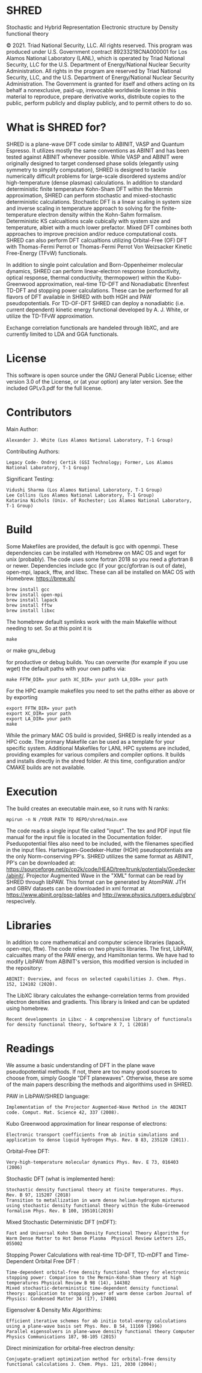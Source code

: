 # SHRED

Stochastic and Hybrid Representation Electronic structure by Density functional theory

© 2021. Triad National Security, LLC. All rights reserved.
This program was produced under U.S. Government contract 89233218CNA000001 for Los Alamos
National Laboratory (LANL), which is operated by Triad National Security, LLC for the U.S.
Department of Energy/National Nuclear Security Administration. All rights in the program are
reserved by Triad National Security, LLC, and the U.S. Department of Energy/National Nuclear
Security Administration. The Government is granted for itself and others acting on its behalf a
nonexclusive, paid-up, irrevocable worldwide license in this material to reproduce, prepare
derivative works, distribute copies to the public, perform publicly and display publicly, and to permit
others to do so.

# What is SHRED for?

SHRED is a plane-wave DFT code similar to ABINIT, VASP and Quantum Espresso. It utilizes mostly the same conventions as ABINIT and has been tested against ABINIT whenever possible. While VASP and ABINIT were originally designed to target condensed phase solids (elegantly using symmetry to simplify computation), SHRED is designed to tackle numerically difficult problems for large-scale disordered systems and/or high-temperature (dense plasmas) calculations. In addition to standard deterministic finite temperature Kohn-Sham DFT within the Mermin approximation, SHRED can perform stochastic and mixed-stochastic deterministic calculations. Stochastic DFT is a linear scaling in system size and inverse scaling in temperature approach to solving for the finite-temperature electron density within the Kohn-Sahm formalism. Deterministic KS calcualtions scale cubically with system size and temperature, albiet with a much lower prefactor. Mixed DFT combines both approaches to improve precision and/or reduce computational costs.  SHRED can also perform DFT calcualtions utilizing Orbital-Free (OF) DFT with Thomas-Fermi Perrot or Thomas-Fermi Perrot Von Weizsacker Kinetic Free-Energy (TFvW) functionals.

In addition to single point calculation and Born-Oppenheimer molecular dynamics, SHRED can perform linear-electron response (conductivity, optical response, thermal conductivity, thermopower) within the Kubo-Greenwood approximation, real-time TD-DFT and Nonadiabatic Ehrenfest TD-DFT and stopping power calculations. These can be performed for all flavors of DFT available in SHRED with both HGH and PAW pseudopotentials. For TD-OF-DFT SHRED can deploy a nonadiabtic (i.e. current dependent) kinetic energy functional developed by A. J. White, or utilize the TD-TFvW approximation.  

Exchange correlation functionals are handeled through libXC, and are currently limited to LDA and GGA functionals. 

# License
This software is open source under the GNU General Public License; either version 3.0 of the License, or (at your option) any later version. See the included GPLv3.pdf for the full license. 

# Contributors 
Main Author:

    Alexander J. White (Los Alamos National Laboratory, T-1 Group)

Contributing Authors:
    
    Legacy Code- Ondrej Certik (GSI Technology; Former, Los Alamos National Laboratory, T-1 Group)
    
Significant Testing: 

    Vidushi Sharma (Los Alamos National Laboratory, T-1 Group)
    Lee Collins (Los Alamos National Laboratory, T-1 Group)
    Katarina Nichols (Univ. of Rochester; Los Alamos National Laboratory, T-1 Group)


# Build
Some Makefiles are provided, the default is gcc with openmpi. 
These dependencies can be installed with Homebrew on MAC OS and  wget for unix (probably). The code uses some fortran 2018 so you need a gfortran 8 or newer.
Dependencies include gcc (if your gcc/gfortran is out of date), open-mpi, lapack, fftw, and libxc. These can all be installed on MAC OS with Homebrew. 
https://brew.sh/

    brew install gcc
    brew install open-mpi
    brew install lapack
    brew install fftw
    brew install libxc

The homebrew default symlinks work with the main Makefile without needing to set. So at this point it is

    make
or
    make gnu_debug

for productive or debug builds. You can overwrite (for example if you use wget) the default paths with your own paths via:

    make FFTW_DIR= your path XC_DIR= your path LA_DIR= your path

For the HPC example makefiles you need to set the paths either as above or by exporting

    export FFTW_DIR= your path 
    export XC_DIR= your path 
    export LA_DIR= your path
    make

While the primary MAC OS build is provided, SHRED is really intended as a HPC code. The primary Makefile can be used as a template for your specific system. Additional Makefiles for LANL HPC systems are included, providing examples for various compilers and compiler options. It builds and installs directly in the shred folder. At this time, configuration and/or CMAKE builds are not available. 

# Execution
The build creates an executable main.exe, so it runs with N ranks:

    mpirun -n N /YOUR PATH TO REPO/shred/main.exe
    
The code reads a single input file called "input". The tex and PDF input file manual for the input file is located in the Documentation folder. Pseduopotential files also need to be included, with the filenames specified in the input files. Hartwigsen-Goedeker-Hutter (HGH) pseudopotentials are the only Norm-conserving PP's. SHRED utilizes the same format as ABINIT, PP's can be downloaded at: https://sourceforge.net/p/cp2k/code/HEAD/tree/trunk/potentials/Goedecker/abinit/. Projector Augmented Wave in the "XML" format can be read by SHRED through libPAW. This format can be generated by AtomPAW. JTH and GBRV datasets can be downloaded in xml format at https://www.abinit.org/psp-tables and http://www.physics.rutgers.edu/gbrv/ respecively. 

# Libraries
In addition to core mathematical and computer science libraries (lapack, open-mpi, fftw). The code relies on two physics libraries. The first, LibPAW, calcualtes many of the PAW energy, and Hamiltonian terms. We have had to modify LibPAW from ABINIT's version, this modified version is included in the repository: 

    ABINIT: Overview, and focus on selected capabilities J. Chem. Phys. 152, 124102 (2020).

The LibXC library calculates the exhange-correlation terms from provided electron densities and gradients. This library is linked and can be updated using homebrew. 

    Recent developments in Libxc - A comprehensive library of functionals for density functional theory, Software X 7, 1 (2018)

# Readings
We assume a basic understanding of DFT in the plane wave pseudopotential methods. If not, there are too many good sources to choose from, simply Google "DFT planewaves". Otherwise, these are some of the main papers describing the methods and algorithims used in SHRED. 

PAW in LibPAW/SHRED language: 

    Implementation of the Projector Augmented-Wave Method in the ABINIT code. Comput. Mat. Science 42, 337 (2008).
    
Kubo Greenwood approximation for linear response of electrons:
    
    Electronic transport coefficients from ab initio simulations and application to dense liquid hydrogen Phys. Rev. B 83, 235120 (2011).

Orbital-Free DFT:

    Very-high-temperature molecular dynamics Phys. Rev. E 73, 016403 (2006)

Stochastic DFT (what is implemented here):

    Stochastic density functional theory at finite temperatures. Phys. Rev. B 97, 115207 (2018)
    Transition to metallization in warm dense helium-hydrogen mixtures using stochastic density functional theory within the Kubo-Greenwood formalism Phys. Rev. B 100, 195101(2019)

Mixed Stochastic Deterministic DFT (mDFT):

    Fast and Universal Kohn Sham Density Functional Theory Algorithm for Warm Dense Matter to Hot Dense Plasma  Physical Review Letters 125, 055002

Stopping Power Calculations with real-time TD-DFT, TD-mDFT and Time-Dependent Orbital Free DFT :

    Time-dependent orbital-free density functional theory for electronic stopping power: Comparison to the Mermin-Kohn-Sham theory at high temperatures Physical Review B 98 (14), 144302
    Mixed stochastic-deterministic time-dependent density functional theory: application to stopping power of warm dense carbon Journal of Physics: Condensed Matter 34 (17), 174001
    
Eigensolver & Density Mix Algorithims:

    Efficient iterative schemes for ab initio total-energy calculations using a plane-wave basis set Phys. Rev. B 54, 11169 (1996)
    Parallel eigensolvers in plane-wave density functional theory Computer Physics Communications 187, 98-105 (2015) 

Direct minimization for orbital-free electron density:
  
    Conjugate-gradient optimization method for orbital-free density functional calculations J. Chem. Phys. 121, 2030 (2004);
    
